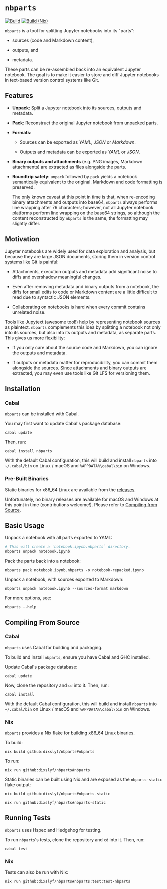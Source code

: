 # `nbparts`

[![Build](https://github.com/dixslyf/nbparts/actions/workflows/build.yaml/badge.svg?branch=master&event=push)](https://github.com/dixslyf/nbparts/actions/workflows/build.yaml)
[![Build (Nix)](https://github.com/dixslyf/nbparts/actions/workflows/build-nix.yaml/badge.svg?branch=master&event=push)](https://github.com/dixslyf/nbparts/actions/workflows/build-nix.yaml)

`nbparts` is a tool for splitting Jupyter notebooks into its "parts":

- sources (code and Markdown content),

- outputs, and

- metadata.

These parts can be re-assembled back into an equivalent Jupyter notebook.
The goal is to make it easier to store and diff Jupyter notebooks in text-based version control systems like Git.

## Features

- **Unpack**: Split a Jupyter notebook into its sources, outputs and metadata.

- **Pack**: Reconstruct the original Jupyter notebook from unpacked parts.

- **Formats**:
    - Sources can be exported as _YAML_, _JSON_ or _Markdown_.

    - Outputs and metadata can be exported as _YAML_ or _JSON_.

- **Binary outputs and attachments** (e.g. PNG images, Markdown attachments) are extracted as files alongside the parts.

- **Roundtrip safety**: `unpack` followed by `pack` yields a notebook semantically equivalent to the original.
  Markdown and code formatting is preserved.

    The only known caveat at this point in time is that,
    when re-encoding binary attachments and outputs into base64,
    `nbparts` always performs line wrapping after 76 characters;
    however, not all Jupyter notebook platforms perform line wrapping
    on the base64 strings, so although the content reconstructed by `nbparts`
    is the same, the formatting may slightly differ.

## Motivation

Jupyter notebooks are widely used for data exploration and analysis,
but because they are large JSON documents,
storing them in version control systems like Git is painful:

- Attachments, execution outputs and metadata add significant noise to diffs
  and overshadow meaningful changes.

- Even after removing metadata and binary outputs from a notebook,
  the diffs for small edits to code or Markdown content are a little difficult to read
  due to syntactic JSON elements.

- Collaborating on notebooks is hard when every commit contains unrelated noise.

Tools like Jupytext (awesome tool!) help by representing notebook sources as plaintext.
`nbparts` complements this idea by splitting a notebook not only into its sources,
but also into its outputs and metadata, as separate parts.
This gives us more flexibility:

- If you only care about the source code and Markdown,
  you can ignore the outputs and metadata.

- If outputs or metadata matter for reproducibility,
  you can commit them alongside the sources.
  Since attachments and binary outputs are extracted,
  you may even use tools like Git LFS for versioning them.

## Installation

### Cabal

`nbparts` can be installed with Cabal.

You may first want to update Cabal's package database:

```
cabal update
```

Then, run:

```
cabal install nbparts
```

With the default Cabal configuration,
this will build and install `nbparts` into `~/.cabal/bin` on Linux / macOS
and `%APPDATA%\cabal\bin` on Windows.

### Pre-Built Binaries

Static binaries for x86_64 Linux are available from the [releases](https://github.com/dixslyf/nbparts/releases).

Unfortunately, no binary releases are available for macOS and Windows at this point in time (contributions welcome!).
Please refer to [Compiling from Source](#compiling-from-source).

## Basic Usage

Unpack a notebook with all parts exported to YAML:

```sh
# This will create a `notebook.ipynb.nbparts` directory.
nbparts unpack notebook.ipynb
```

Pack the parts back into a notebook:

```
nbparts pack notebook.ipynb.nbparts -o notebook-repacked.ipynb
```

Unpack a notebook, with sources exported to Markdown:

```
nbparts unpack notebook.ipynb --sources-format markdown
```

For more options, see:

```
nbparts --help
```

## Compiling From Source

### Cabal

`nbparts` uses Cabal for building and packaging.

To build and install `nbparts`, ensure you have Cabal and GHC installed.

Update Cabal's package database:

```
cabal update
```

Now, clone the repository and `cd` into it. Then, run:

```
cabal install
```

With the default Cabal configuration,
this will build and install `nbparts` into `~/.cabal/bin` on Linux / macOS
and `%APPDATA%\cabal\bin` on Windows.

### Nix

`nbparts` provides a Nix flake for building x86_64 Linux binaries.

To build:

```
nix build github:dixslyf/nbparts#nbparts
```

To run:

```
nix run github:dixslyf/nbparts#nbparts
```

Static binaries can be built using Nix and are exposed as the `nbparts-static` flake output:

```
nix build github:dixslyf/nbparts#nbparts-static
```

```
nix run github:dixslyf/nbparts#nbparts-static
```

## Running Tests

`nbparts` uses Hspec and Hedgehog for testing.

To run `nbparts`'s tests,
clone the repository and `cd` into it.
Then, run:

```
cabal test
```

### Nix

Tests can also be run with Nix:

```
nix run github:dixslyf/nbparts#nbparts:test:test-nbparts
```
